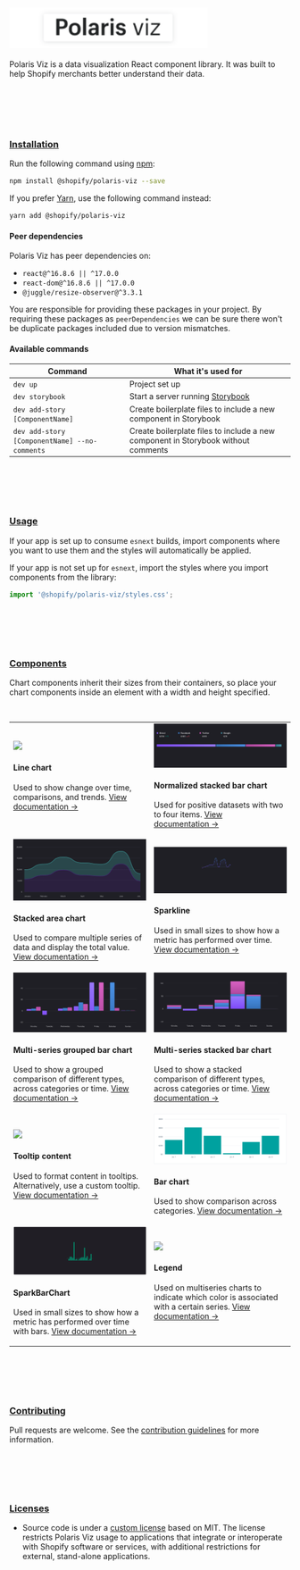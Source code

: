<br/>
<br/>
<br/>
<br/>
<br/>
<a name="polaris-viz" href="#polaris-viz">
  <img height="73" src="../documentation/images/header/polaris-viz.svg" alt="Polaris viz" />
</a><br/><br/>
Polaris Viz is a data visualization React component library. It was built to help Shopify merchants better understand their data.

<br/>
<br/>
<br/>
<br/>
<br/>
<br/>
<a name="installation" href="#installation">
  <h3>Installation</h3>
</a>

Run the following command using [npm](https://www.npmjs.com/):

```bash
npm install @shopify/polaris-viz --save
```

If you prefer [Yarn](https://yarnpkg.com/en/), use the following command instead:

```bash
yarn add @shopify/polaris-viz
```

#### Peer dependencies

Polaris Viz has peer dependencies on:

- `react@^16.8.6 || ^17.0.0`
- `react-dom@^16.8.6 || ^17.0.0`
- `@juggle/resize-observer@^3.3.1`

You are responsible for providing these packages in your project. By requiring these packages as `peerDependencies` we can be sure there won't be duplicate packages included due to version mismatches.


#### Available commands

| Command                         | What it's used for                                                  |
| ------------------------------- | ---------------------------------------------------------------- |
| `dev up`                        | Project set up                                                   |
| `dev storybook`                 | Start a server running [Storybook](https://storybook.js.org/)    |
| `dev add-story [ComponentName]` | Create boilerplate files to include a new component in Storybook |
| `dev add-story [ComponentName] --no-comments` | Create boilerplate files to include a new component in Storybook without comments |

<br/>
<br/>
<br/>
<br/>
<a name="usage" href="#usage">
  <h3>Usage</h3>
</a>

If your app is set up to consume `esnext` builds, import components where you want to use them and the styles will automatically be applied.

If your app is not set up for `esnext`, import the styles where you import components from the library:

```js
import '@shopify/polaris-viz/styles.css';
```

<br/>
<br/>
<br/>
<br/>
<a name="components" href="#components">
  <h3>Components</h3>
</a>

Chart components inherit their sizes from their containers, so place your chart components inside an element with a width and height specified.

<br/>

<table>
  <tr>

  <td>
<a href="https://polaris-viz.shopify.io/?path=/docs/charts-linechart">
  <img src="../src/components/LineChart/line-chart.png"/>
</a>

#### Line chart

Used to show change over time, comparisons, and trends. [View documentation&nbsp;→](https://polaris-viz.shopify.io/?path=/docs/charts-linechart)

  </td>

  <td>

<a href="https://polaris-viz.shopify.io/?path=/docs/charts-normalizedstackedbarchart">
  <img src="../src/components/NormalizedStackedBarChart/normalized-stacked-bar-chart.png"/>
</a>

#### Normalized stacked bar chart

Used for positive datasets with two to four items. [View documentation&nbsp;→](https://polaris-viz.shopify.io/?path=/docs/charts-normalizedstackedbarchart)

  </td>

  </tr>

  <tr>

  <td>
<a href="https://polaris-viz.shopify.io/?path=/docs/charts-stackedareachart">
  <img src="../src/components/StackedAreaChart/stacked-area-chart.png"/>
</a>

#### Stacked area chart

Used to compare multiple series of data and display the total value. [View documentation&nbsp;→](https://polaris-viz.shopify.io/?path=/docs/charts-stackedareachart)

  </td>


  <td>

<a href="https://polaris-viz.shopify.io/?path=/docs/charts-sparkline">
  <img src="../src/components/Sparkline/sparkline.png"/>
</a>

#### Sparkline

Used in small sizes to show how a metric has performed over time. [View documentation&nbsp;→](https://polaris-viz.shopify.io/?path=/docs/charts-sparkline)

  </td>


  </tr>

   <tr>

  <td>
<a href="https://polaris-viz.shopify.io/?path=/docs/charts-multiseriesbarchart">
  <img src="../src/components/MultiSeriesBarChart/grouped-bar-example.png"/>
</a>

#### Multi-series grouped bar chart

Used to show a grouped comparison of different types, across categories or time. [View documentation&nbsp;→](https://polaris-viz.shopify.io/?path=/docs/charts-multiseriesbarchart)

  </td>

  <td>
<a href="https://polaris-viz.shopify.io/?path=/docs/charts-multiseriesbarchart--stacked">
  <img src="../src/components/MultiSeriesBarChart/stacked-bar-example.png"/>
</a>

#### Multi-series stacked bar chart

Used to show a stacked comparison of different types, across categories or time. [View documentation&nbsp;→](https://polaris-viz.shopify.io/?path=/docs/charts-multiseriesbarchart--stacked)

  </td>

  </tr>


  <tr>

  <td>
<a href="https://polaris-viz.shopify.io/?path=/docs/subcomponents-tooltipcontent">
  <img src="../src/components/TooltipContent/tooltip-content.jpg"/>
</a>

#### Tooltip content

Used to format content in tooltips. Alternatively, use a custom tooltip. [View documentation&nbsp;→](https://polaris-viz.shopify.io/?path=/docs/subcomponents-tooltipcontent)

  </td>

  <td>

<a href="https://polaris-viz.shopify.io/?path=/docs/charts-barchart">
  <img src="../src/components/BarChart/bar-chart.png"/>
</a>

#### Bar chart

Used to show comparison across categories. [View documentation&nbsp;→](https://polaris-viz.shopify.io/?path=/docs/charts-barchart)

  </td>


<tr>

  <td>

<a href="https://polaris-viz.shopify.io/?path=/docs/charts-sparkbar">
  <img src="../src/components/SparkBarChart/sparkbarchart.png"/>
</a>

#### SparkBarChart

Used in small sizes to show how a metric has performed over time with bars. [View documentation&nbsp;→](https://polaris-viz.shopify.io/?path=/docs/charts-sparkbar)

  </td>

  <td>
<a href="https://polaris-viz.shopify.io/?path=/docs/subcomponents-legend">
  <img width="100%" src="../src/components/Legend/legend.png"/>
</a>

#### Legend

Used on multiseries charts to indicate which color is associated with a certain series. [View documentation&nbsp;→](https://polaris-viz.shopify.io/?path=/docs/subcomponents-legend)

  </td>
  </tr>

</table>

<br/>
<br/>
<br/>
<br/>
<a name="contributing" href="#contributing">
  <h3>Contributing</h3>
</a>

Pull requests are welcome. See the <a href="/CONTRIBUTING.md">contribution guidelines</a> for more information.

<br/>
<br/>
<br/>
<br/>
<a name="licenses" href="#licenses">
  <h3>Licenses</h3>
</a>

- Source code is under a [custom license](https://github.com/Shopify/polaris-viz/blob/master/LICENSE.md) based on MIT. The license restricts Polaris Viz usage to applications that integrate or interoperate with Shopify software or services, with additional restrictions for external, stand-alone applications.
